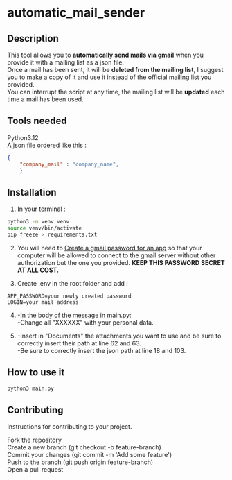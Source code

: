 # automatic_mail_sender

## Description
This tool allows you to **automatically send mails via gmail** when you provide it with a mailing list as a json file.  
Once a mail has been sent, it will be **deleted from the mailing list**, I suggest you to make a copy of it and use it instead of the official mailing list you provided.  
You can interrupt the script at any time, the mailing list will be **updated** each time a mail has been used.

## Tools needed

Python3.12  
A json file ordered like this :
```json
{
    "company_mail" : "company_name",
    }
```

## Installation

1. In your terminal :
```bash
python3 -m venv venv
source venv/bin/activate
pip freeze > requirements.txt
```
2. You will need to [Create a gmail password for an app](https://myaccount.google.com/apppasswords) so that your computer will be allowed to connect to the gmail server without other authorization but the one you provided. **KEEP THIS PASSWORD SECRET AT ALL COST.**

3. Create .env in the root folder and add :
```
APP_PASSWORD=your newly created password  
LOGIN=your mail address
```  

4. -In the body of the message in main.py:  
-Change all "XXXXXX" with your personal data.

5. -Insert in "Documents" the attachments you want to use and be sure to correctly insert their path at line 62 and 63.  
-Be sure to correctly insert the json path at line 18 and 103.

## How to use it

```bash
python3 main.py
```
## Contributing

Instructions for contributing to your project.

Fork the repository  
Create a new branch (git checkout -b feature-branch)  
Commit your changes (git commit -m 'Add some feature')  
Push to the branch (git push origin feature-branch)  
Open a pull request